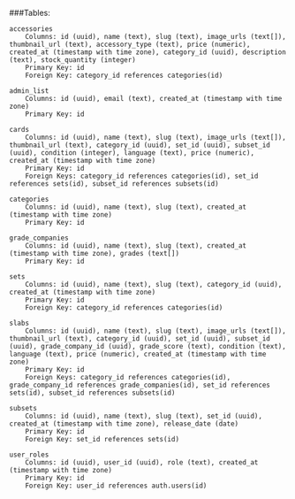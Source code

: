 ###Tables:

    accessories
        Columns: id (uuid), name (text), slug (text), image_urls (text[]), thumbnail_url (text), accessory_type (text), price (numeric), created_at (timestamp with time zone), category_id (uuid), description (text), stock_quantity (integer)
        Primary Key: id
        Foreign Key: category_id references categories(id)

    admin_list
        Columns: id (uuid), email (text), created_at (timestamp with time zone)
        Primary Key: id

    cards
        Columns: id (uuid), name (text), slug (text), image_urls (text[]), thumbnail_url (text), category_id (uuid), set_id (uuid), subset_id (uuid), condition (integer), language (text), price (numeric), created_at (timestamp with time zone)
        Primary Key: id
        Foreign Keys: category_id references categories(id), set_id references sets(id), subset_id references subsets(id)

    categories
        Columns: id (uuid), name (text), slug (text), created_at (timestamp with time zone)
        Primary Key: id

    grade_companies
        Columns: id (uuid), name (text), slug (text), created_at (timestamp with time zone), grades (text[])
        Primary Key: id

    sets
        Columns: id (uuid), name (text), slug (text), category_id (uuid), created_at (timestamp with time zone)
        Primary Key: id
        Foreign Key: category_id references categories(id)

    slabs
        Columns: id (uuid), name (text), slug (text), image_urls (text[]), thumbnail_url (text), category_id (uuid), set_id (uuid), subset_id (uuid), grade_company_id (uuid), grade_score (text), condition (text), language (text), price (numeric), created_at (timestamp with time zone)
        Primary Key: id
        Foreign Keys: category_id references categories(id), grade_company_id references grade_companies(id), set_id references sets(id), subset_id references subsets(id)

    subsets
        Columns: id (uuid), name (text), slug (text), set_id (uuid), created_at (timestamp with time zone), release_date (date)
        Primary Key: id
        Foreign Key: set_id references sets(id)

    user_roles
        Columns: id (uuid), user_id (uuid), role (text), created_at (timestamp with time zone)
        Primary Key: id
        Foreign Key: user_id references auth.users(id)
